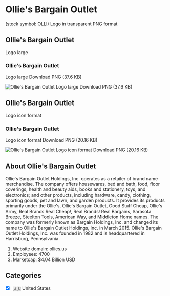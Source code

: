 # Ollie's Bargain Outlet
 (stock symbol: OLLI) Logo in transparent PNG format

## Ollie's Bargain Outlet
 Logo large

### Ollie's Bargain Outlet
 Logo large Download PNG (37.6 KB)

![Ollie's Bargain Outlet
 Logo large Download PNG (37.6 KB)](/img/orig/OLLI_BIG-9d3103cd.png)

## Ollie's Bargain Outlet
 Logo icon format

### Ollie's Bargain Outlet
 Logo icon format Download PNG (20.16 KB)

![Ollie's Bargain Outlet
 Logo icon format Download PNG (20.16 KB)](/img/orig/OLLI-710073d1.png)

## About Ollie's Bargain Outlet


Ollie's Bargain Outlet Holdings, Inc. operates as a retailer of brand name merchandise. The company offers housewares, bed and bath, food, floor coverings, health and beauty aids, books and stationery, toys, and electronics; and other products, including hardware, candy, clothing, sporting goods, pet and lawn, and garden products. It provides its products primarily under the Ollie's, Ollie's Bargain Outlet, Good Stuff Cheap, Ollie's Army, Real Brands Real Cheap!, Real Brands! Real Bargains, Sarasota Breeze, Steelton Tools, American Way, and Middleton Home names. The company was formerly known as Bargain Holdings, Inc. and changed its name to Ollie's Bargain Outlet Holdings, Inc. in March 2015. Ollie's Bargain Outlet Holdings, Inc. was founded in 1982 and is headquartered in Harrisburg, Pennsylvania.

1. Website domain: ollies.us
2. Employees: 4700
3. Marketcap: $4.04 Billion USD


## Categories
- [x] 🇺🇸 United States

